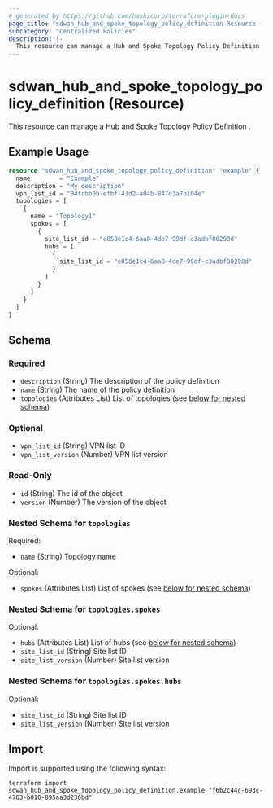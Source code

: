 ```yaml
---
# generated by https://github.com/hashicorp/terraform-plugin-docs
page_title: "sdwan_hub_and_spoke_topology_policy_definition Resource - terraform-provider-sdwan"
subcategory: "Centralized Policies"
description: |-
  This resource can manage a Hub and Spoke Topology Policy Definition .
---
```


# sdwan_hub_and_spoke_topology_policy_definition (Resource)

This resource can manage a Hub and Spoke Topology Policy Definition .

## Example Usage

```terraform
resource "sdwan_hub_and_spoke_topology_policy_definition" "example" {
  name        = "Example"
  description = "My description"
  vpn_list_id = "04fcbb0b-efbf-43d2-a04b-847d3a7b104e"
  topologies = [
    {
      name = "Topology1"
      spokes = [
        {
          site_list_id = "e858e1c4-6aa8-4de7-99df-c3adbf80290d"
          hubs = [
            {
              site_list_id = "e858e1c4-6aa8-4de7-99df-c3adbf80290d"
            }
          ]
        }
      ]
    }
  ]
}
```

<!-- schema generated by tfplugindocs -->
## Schema

### Required

- `description` (String) The description of the policy definition
- `name` (String) The name of the policy definition
- `topologies` (Attributes List) List of topologies (see [below for nested schema](#nestedatt--topologies))

### Optional

- `vpn_list_id` (String) VPN list ID
- `vpn_list_version` (Number) VPN list version

### Read-Only

- `id` (String) The id of the object
- `version` (Number) The version of the object

<a id="nestedatt--topologies"></a>
### Nested Schema for `topologies`

Required:

- `name` (String) Topology name

Optional:

- `spokes` (Attributes List) List of spokes (see [below for nested schema](#nestedatt--topologies--spokes))

<a id="nestedatt--topologies--spokes"></a>
### Nested Schema for `topologies.spokes`

Optional:

- `hubs` (Attributes List) List of hubs (see [below for nested schema](#nestedatt--topologies--spokes--hubs))
- `site_list_id` (String) Site list ID
- `site_list_version` (Number) Site list version

<a id="nestedatt--topologies--spokes--hubs"></a>
### Nested Schema for `topologies.spokes.hubs`

Optional:

- `site_list_id` (String) Site list ID
- `site_list_version` (Number) Site list version

## Import

Import is supported using the following syntax:

```shell
terraform import sdwan_hub_and_spoke_topology_policy_definition.example "f6b2c44c-693c-4763-b010-895aa3d236bd"
```
